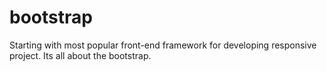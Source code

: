 bootstrap
=========

Starting with most popular front-end framework for developing responsive project. Its all about the bootstrap.

